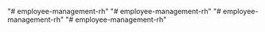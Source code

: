 "# employee-management-rh" 
"# employee-management-rh" 
"# employee-management-rh" 
"# employee-management-rh" 
